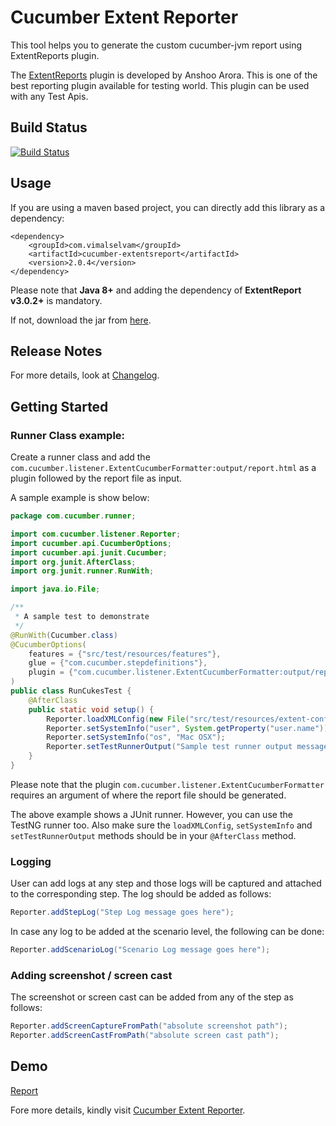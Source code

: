 # Cucumber Extent Reporter

This tool helps you to generate the custom cucumber-jvm report using ExtentReports plugin.

The [ExtentReports](http://extentreports.relevantcodes.com/) plugin is developed by Anshoo Arora. This is one of the best reporting plugin available for testing world. This plugin can be used with any Test Apis.

## Build Status
[![Build Status](https://travis-ci.org/email2vimalraj/CucumberExtentReporter.svg?branch=master)](https://travis-ci.org/email2vimalraj/CucumberExtentReporter)

## Usage
If you are using a maven based project, you can directly add this library as a dependency:

```
<dependency>
    <groupId>com.vimalselvam</groupId>
    <artifactId>cucumber-extentsreport</artifactId>
    <version>2.0.4</version>
</dependency>
```

Please note that **Java 8+** and adding the dependency of **ExtentReport v3.0.2+** is mandatory.

If not, download the jar from [here](http://search.maven.org/#search%7Cga%7C1%7Ccucumber-extentsreport).

## Release Notes
For more details, look at [Changelog](Changelog.md).

## Getting Started

### Runner Class example:
Create a runner class and add the `com.cucumber.listener.ExtentCucumberFormatter:output/report.html` as a plugin followed by the report file as input.

A sample example is show below:

```java
package com.cucumber.runner;

import com.cucumber.listener.Reporter;
import cucumber.api.CucumberOptions;
import cucumber.api.junit.Cucumber;
import org.junit.AfterClass;
import org.junit.runner.RunWith;

import java.io.File;

/**
 * A sample test to demonstrate
 */
@RunWith(Cucumber.class)
@CucumberOptions(
    features = {"src/test/resources/features"},
    glue = {"com.cucumber.stepdefinitions"},
    plugin = {"com.cucumber.listener.ExtentCucumberFormatter:output/report.html"}
)
public class RunCukesTest {
    @AfterClass
    public static void setup() {
        Reporter.loadXMLConfig(new File("src/test/resources/extent-config.xml"));
        Reporter.setSystemInfo("user", System.getProperty("user.name"));
        Reporter.setSystemInfo("os", "Mac OSX");
        Reporter.setTestRunnerOutput("Sample test runner output message");
    }
}

```

Please note that the plugin `com.cucumber.listener.ExtentCucumberFormatter` requires an argument of where the report file should be generated.

The above example shows a JUnit runner. However, you can use the TestNG runner too.
Also make sure the `loadXMLConfig`, `setSystemInfo` and `setTestRunnerOutput` methods should be in your `@AfterClass` method.

### Logging
User can add logs at any step and those logs will be captured and attached to the corresponding step. The log should be added as follows:

```java
Reporter.addStepLog("Step Log message goes here");
```

In case any log to be added at the scenario level, the following can be done:

```java
Reporter.addScenarioLog("Scenario Log message goes here");
```

### Adding screenshot / screen cast
The screenshot or screen cast can be added from any of the step as follows:

```java
Reporter.addScreenCaptureFromPath("absolute screenshot path");
Reporter.addScreenCastFromPath("absolute screen cast path");
```

## Demo
[Report](report.html)

Fore more details, kindly visit [Cucumber Extent Reporter](http://www.vimalselvam.com/cucumber-extent-reporter/).
